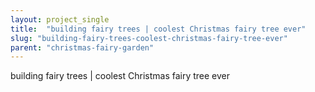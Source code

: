 ```yaml
---
layout: project_single
title:  "building fairy trees | coolest Christmas fairy tree ever"
slug: "building-fairy-trees-coolest-christmas-fairy-tree-ever"
parent: "christmas-fairy-garden"
---
```

building fairy trees | coolest Christmas fairy tree ever